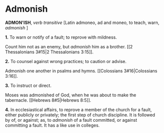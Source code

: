 # Admonish

**ADMON'ISH**, _verb transitive_ \[Latin admoneo, ad and moneo, to teach, warn, _admonish_ \]

**1.** To warn or notify of a fault; to reprove with mildness.

Count him not as an enemy, but _admonish_ him as a brother. [[2 Thessalonians 3#15|2 Thessalonians 3:15]].

**2.** To counsel against wrong practices; to caution or advise.

Admonish one another in psalms and hymns. [[Colossians 3#16|Colossians 3:16]].

**3.** To instruct or direct.

Moses was admonished of God, when he was about to make the tabernacle. [[Hebrews 8#5|Hebrews 8:5]].

**4.** In ecclesiastical affairs, to reprove a member of the church for a fault, either publicly or privately; the first step of church discipline. It is followed by of, or against; as, to _admonish_ of a fault committed, or against committing a fault. It has a like use in colleges.